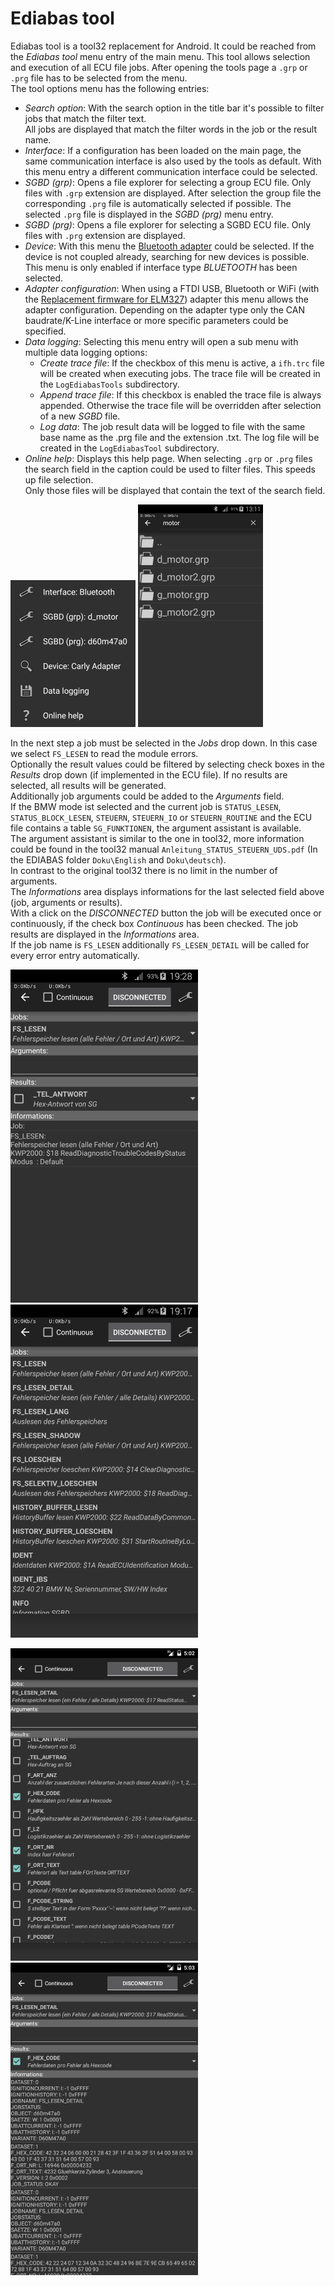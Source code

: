# Ediabas tool
Ediabas tool is a tool32 replacement for Android. It could be reached from the _Ediabas tool_ menu entry of the main menu. This tool allows selection and execution of all ECU file jobs. After opening the tools page a `.grp` or `.prg` file has to be selected from the menu.  
The tool options menu has the following entries:
* _Search option_: With the search option in the title bar it's possible to filter jobs that match the filter text.  
All jobs are displayed that match the filter words in the job or the result name.
* _Interface_: If a configuration has been loaded on the main page, the same communication interface is also used by the tools as default. With this menu entry a different communication interface could be selected.
* _SGBD (grp)_: Opens a file explorer for selecting a group ECU file. Only files with `.grp` extension are displayed. After selection the group file the corresponding `.prg` file is automatically selected if possible. The selected `.prg` file is displayed in the _SGBD (prg)_ menu entry.
* _SGBD (prg)_: Opens a file explorer for selecting a SGBD ECU file. Only files with `.prg` extension are displayed.
* _Device_: With this menu the [Bluetooth adapter](Deep_OBD_for_BMW_and_VAG.md#supported-adapters) could be selected. If the device is not coupled already, searching for new devices is possible. This menu is only enabled if interface type _BLUETOOTH_ has been selected.
* _Adapter configuration_: When using a FTDI USB, Bluetooth or WiFi (with the [Replacement firmware for ELM327](Replacement_firmware_for_ELM327.md)) adapter this menu allows the adapter configuration. Depending on the adapter type only the CAN baudrate/K-Line interface or more specific parameters could be specified.
* _Data logging_: Selecting this menu entry will open a sub menu with multiple data logging options:
	* _Create trace file_: If the checkbox of this menu is active, a `ifh.trc` file will be created when executing jobs. The trace file will be created in the `LogEdiabasTools` subdirectory.
	* _Append trace file_: If this checkbox is enabled the trace file is always appended. Otherwise the trace file will be overridden after selection of a new _SGBD_ file.
	* _Log data_: The job result data will be logged to file with the same base name as the .prg file and the extension .txt. The log file will be created in the `LogEdiabasTool` subdirectory.
* _Online help_: Displays this help page.
When selecting `.grp` or `.prg` files the search field in the caption could be used to filter files. This speeds up file selection.  
Only those files will be displayed that contain the text of the search field.

![Tool menu](EdiabasTool_AppToolMenuSmall.png) ![File selection](EdiabasTool_AppToolSelectGrpSmall.png)

In the next step a job must be selected in the _Jobs_ drop down. In this case we select `FS_LESEN` to read the module errors.  
Optionally the result values could be filtered by selecting check boxes in the _Results_ drop down (if implemented in the ECU file). If no results are selected, all results will be generated.  
Additionally job arguments could be added to the _Arguments_ field.  
If the BMW mode ist selected and the current job is `STATUS_LESEN`, `STATUS_BLOCK_LESEN`, `STEUERN`, `STEUERN_IO` or `STEUERN_ROUTINE` and the ECU file contains a table `SG_FUNKTIONEN`, the argument assistant is available.  
The argument assistant is similar to the one in tool32, more information could be found in the tool32 manual `Anleitung_STATUS_STEUERN_UDS.pdf` (In the EDIABAS folder `Doku\English` and `Doku\deutsch`).  
In contrast to the original tool32 there is no limit in the number of arguments.  
The _Informations_ area displays informations for the last selected field above (job, arguments or results).  
With a click on the _DISCONNECTED_ button the job will be executed once or continuously, if the check box _Continuous_ has been checked. The job results are displayed in the _Informations_ area.  
If the job name is `FS_LESEN` additionally `FS_LESEN_DETAIL` will be called for every error entry automatically.  

![Select job](EdiabasTool_AppToolInfosSmall.png) ![Select job](EdiabasTool_AppToolSelectJobSmall.png)

![Select result](EdiabasTool_AppToolSelectResultSmall.png) ![After obj execution](EdiabasTool_AppToolReadErrorSmall.png)
